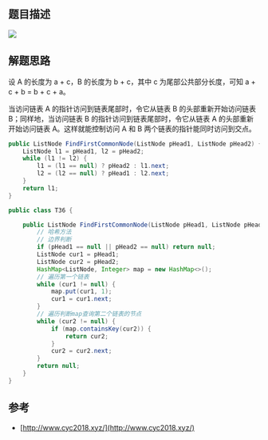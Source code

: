 ## 题目描述

![](https://cs-notes-1256109796.cos.ap-guangzhou.myqcloud.com/5f1cb999-cb9a-4f6c-a0af-d90377295ab8.png#alt=)

## 解题思路

设 A 的长度为 a + c，B 的长度为 b + c，其中 c 为尾部公共部分长度，可知 a + c + b = b + c + a。

当访问链表 A 的指针访问到链表尾部时，令它从链表 B 的头部重新开始访问链表 B；同样地，当访问链表 B 的指针访问到链表尾部时，令它从链表 A 的头部重新开始访问链表 A。这样就能控制访问 A 和 B 两个链表的指针能同时访问到交点。

```java
public ListNode FindFirstCommonNode(ListNode pHead1, ListNode pHead2) {
    ListNode l1 = pHead1, l2 = pHead2;
    while (l1 != l2) {
        l1 = (l1 == null) ? pHead2 : l1.next;
        l2 = (l2 == null) ? pHead1 : l2.next;
    }
    return l1;
}
```

```java
public class T36 {

    public ListNode FindFirstCommonNode(ListNode pHead1, ListNode pHead2) {
        // 哈希方法
        // 边界判断
        if (pHead1 == null || pHead2 == null) return null;
        ListNode cur1 = pHead1;
        ListNode cur2 = pHead2;
        HashMap<ListNode, Integer> map = new HashMap<>();
        // 遍历第一个链表
        while (cur1 != null) {
            map.put(cur1, 1);
            cur1 = cur1.next;
        }
        // 遍历判断map查询第二个链表的节点
        while (cur2 != null) {
            if (map.containsKey(cur2)) {
                return cur2;
            }
            cur2 = cur2.next;
        }
        return null;
    }
}
```

## 参考

- [http://www.cyc2018.xyz/](http://www.cyc2018.xyz/)
